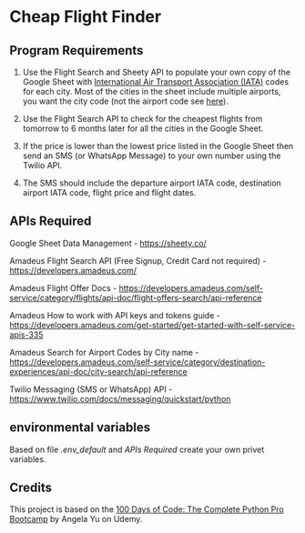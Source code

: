 # Cheap Flight Finder

## Program Requirements
1. Use the Flight Search and Sheety API to populate your own copy of the Google Sheet with [International Air Transport Association (IATA)](https://en.wikipedia.org/wiki/IATA_airport_code#Cities_with_multiple_airports) codes for each city. Most of the cities in the sheet include multiple airports, you want the city code (not the airport code see [here](https://en.wikipedia.org/wiki/IATA_airport_code#Cities_with_multiple_commercial_airports)).

2. Use the Flight Search API to check for the cheapest flights from tomorrow to 6 months later for all the cities in the Google Sheet.

3. If the price is lower than the lowest price listed in the Google Sheet then send an SMS (or WhatsApp Message) to your own number using the Twilio API.

4. The SMS should include the departure airport IATA code, destination airport IATA code, flight price and flight dates.

## APIs Required

Google Sheet Data Management - https://sheety.co/

Amadeus Flight Search API (Free Signup, Credit Card not required) - https://developers.amadeus.com/

Amadeus Flight Offer Docs - https://developers.amadeus.com/self-service/category/flights/api-doc/flight-offers-search/api-reference

Amadeus How to work with API keys and tokens guide - https://developers.amadeus.com/get-started/get-started-with-self-service-apis-335

Amadeus Search for Airport Codes by City name - https://developers.amadeus.com/self-service/category/destination-experiences/api-doc/city-search/api-reference

Twilio Messaging (SMS or WhatsApp) API - https://www.twilio.com/docs/messaging/quickstart/python

## environmental variables

Based on file *.env_default* and *APIs Required* create your own privet variables.

## Credits
This project is based on the [100 Days of Code: The Complete Python Pro Bootcamp](https://www.udemy.com/course/100-days-of-code/?) by Angela Yu on Udemy.
